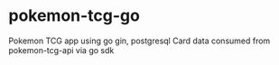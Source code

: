 # pokemon-tcg-go
Pokemon TCG app using go gin, postgresql
Card data consumed from pokemon-tcg-api via go sdk
